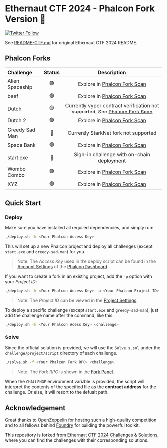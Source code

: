 # Ethernaut CTF 2024 - Phalcon Fork Version 🚩

[![Twitter Follow](https://img.shields.io/twitter/follow/Phalcon_xyz?label=Follow%20%40Phalcon_xyz&style=social)](https://twitter.com/Phalcon_xyz)

See [README-CTF.md](README-CTF.md) for original Ethernaut CTF 2024 README.

## Phalcon Forks

| Challenge       | Status | Description |
|:----------------|:------:|:-----------:|
| Alien Spaceship |   🟢   | Explore in [Phalcon Fork Scan](https://phalcon.blocksec.com/fork/scan/fork_0a11ba6d2c634627b7b7dc801070dfa1) |
| beef            |   🟢   | Explore in [Phalcon Fork Scan](https://phalcon.blocksec.com/fork/scan/fork_86c86ec4385a4c17a9ede3719537b981) |
| Dutch           |   🟡   | Currently vyper contract verification not supported, See [Phalcon Fork Scan](https://phalcon.blocksec.com/fork/scan/fork_17db3a05691b4bcf9ecb4fbf31e7fefe) |
| Dutch 2         |   🟢   | Explore in [Phalcon Fork Scan](https://phalcon.blocksec.com/fork/scan/fork_5f90c684ac024254b1843551208497ba) |
| Greedy Sad Man  |   🔴   | Currently StarkNet fork not supported |
| Space Bank      |   🟢   | Explore in [Phalcon Fork Scan](https://phalcon.blocksec.com/fork/scan/fork_04e042aee5e648beb3e534c1029dbdf0) |
| start.exe       |   🔴   | Sign-in challenge with on-chain deployment |
| Wombo Combo     |   🟢   | Explore in [Phalcon Fork Scan](https://phalcon.blocksec.com/fork/scan/fork_d6cc482d0fdf4683bd41ffb820a69157) |
| XYZ             |   🟢   | Explore in [Phalcon Fork Scan](https://phalcon.blocksec.com/fork/scan/fork_0805fbb57ae1463bbcf15103d443861f) |

## Quick Start

### Deploy

Make sure you have installed all required dependencies, and simply run:

```bash
./deploy.sh -k <Your Phalcon Access Key>
```

This will set up a new Phalcon project and deploy all challenges (except `start.exe` and `greedy-sad-man`) for you.

> Note: The *Access Key* used in the deploy script can be found in the [Account Settings](https://docs.blocksec.com/phalcon/quick-start/platform#account-settings) of the [Phalcon Dashboard](https://docs.blocksec.com/phalcon/quick-start/platform).

If you want to create a fork in an existing project, add the `-p` option with your *Project ID*:

```bash
./deploy.sh -k <Your Phalcon Access Key> -p <Your Phalcon Project ID>
```

> Note: The *Project ID* can be viewed in the [Project Settings](https://docs.blocksec.com/phalcon/quick-start/platform#project-settings).

To deploy a specific challenge (except `start.exe` and `greedy-sad-man`), just add the challenge name after the command, like this:

```bash
./deploy.sh -k <Your Phalcon Acess Key> <challenge>
```

### Solve

Since the official solution is provided, we will use the `Solve.s.sol` under the `challenge/project/script` directory of each challenge.

```bash
./solve.sh -f <Your Phalcon Fork RPC> <challenge>
```

> Note: The *Fork RPC* is shown in the [Fork Panel](https://docs.blocksec.com/phalcon/quick-start/fork).

When the `CHALLENGE` environment variable is provided, the script will interpret the contents of the specified file as the **contract address** for the challenge. Or else, it will resort to the defualt path.

## Acknowledgement

Great thanks to [OpenZeppelin](https://twitter.com/OpenZeppelin) for hosting such a high-quality competition and to all fellows behind [Foundry](https://github.com/foundry-rs/foundry) for building the powerful toolkit.

This repository is forked from [Ethernaut CTF 2024 Challenges & Solutions](https://github.com/OpenZeppelin/ctf-2024), where you can find the challenges with their corresponding solutions.